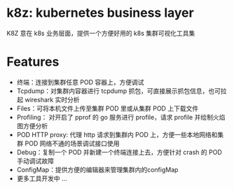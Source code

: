 # k8z: kubernetes business layer

K8Z 意在 k8s 业务层面，提供一个方便好用的 k8s 集群可视化工具集

# Features
- 终端：连接到集群任意 POD 容器上，方便调试
- Tcpdump：对集群内容器进行 tcpdump 抓包，可直接展示抓包信息，也可拉起 wireshark 实时分析
- Files：可将本机文件上传至集群 POD 里或从集群 POD 上下载文件
- Profiling： 对开启了 pprof 的 go 服务进行 profile，请求 profile 并绘制火焰图方便分析
- POD HTTP proxy: 代理 http 请求到集群内 POD 上，方便一些本地网络和集群 POD 网络不通的场景调试接口使用
- Debug：复制一个 POD 并新建一个终端连接上去，方便针对 crash 的 POD 手动调试故障
- ConfigMap：提供方便的编辑器来管理集群内的configMap
- 更多工具开发中 ...